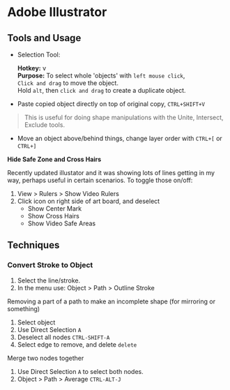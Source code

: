 # Adobe Illustrator

## Tools and Usage

- Selection Tool:  

	**Hotkey:** v  
	**Purpose:** To select whole 'objects' with `left mouse click`,  
	`Click and drag` to move the object.  
	Hold `alt`, then `click and drag` to create a duplicate object.  

- Paste copied object directly on top of original copy, `CTRL+SHIFT+V`
> This is useful for doing shape manipulations with the Unite, Intersect, Exclude tools.

- Move an object above/behind things, change layer order with `CTRL+[` or `CTRL+]`

**Hide Safe Zone and Cross Hairs**

Recently updated illustator and it was showing lots of lines getting in my way, perhaps useful in certain scenarios. To toggle those on/off:

1. View > Rulers > Show Video Rulers
2. Click icon on right side of art board, and deselect
	- Show Center Mark
	- Show Cross Hairs
	- Show Video Safe Areas

## Techniques

### Convert Stroke to Object

1. Select the line/stroke.
2. In the menu use: Object > Path > Outline Stroke

Removing a part of a path to make an incomplete shape (for mirroring or something)

1. Select object
2. Use Direct Selection `A`
3. Deselect all nodes `CTRL-SHIFT-A`
4. Select edge to remove, and delete `delete`

Merge two nodes together

1. Use Direct Selection `A` to select both nodes.
2. Object > Path > Average `CTRL-ALT-J`
